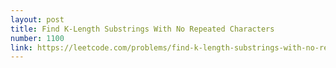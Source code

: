```yaml
---
layout: post
title: Find K-Length Substrings With No Repeated Characters
number: 1100
link: https://leetcode.com/problems/find-k-length-substrings-with-no-repeated-characters
---
```

